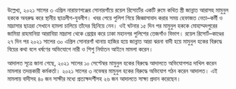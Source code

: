 উল্লেখ্য, ২০২১ সালের ৩ এপ্রিল নারায়ণগঞ্জের সোনারগাঁয়ে রয়েল রিসোর্টের একটি রুমে কথিত স্ত্রী জান্নাত আরাসহ মামুনুল হককে অবরুদ্ধ করে স্থানীয় ছাত্রলীগ-যুবলীগ। খবর পেয়ে পুলিশ গিয়ে জিজ্ঞাসাবাদ করার সময় হেফাজত নেতা–কর্মী ও মাদ্রাসার ছাত্ররা সেখানে হামলা চালিয়ে তাঁদের ছিনিয়ে নেন। ওই ঘটনার ১৫ দিন পর মামুনুল হককে মোহাম্মদপুরের জামিয়া রাহমানিয়া আরাবিয়া মাদ্রাসা থেকে গ্রেপ্তার করে ঢাকা মহানগর পুলিশের তেজগাঁও বিভাগ। রয়েল রিসোর্ট–কাণ্ডের ২৭ দিন পর ২০২১ সালের ৩০ এপ্রিল সোনারগাঁ থানায় হাজির হয়ে জান্নাত আরা ঝরনা বাদী হয়ে মামুনুল হকের বিরুদ্ধে বিয়ের কথা বলে ধর্ষণের অভিযোগে নারী ও শিশু নির্যাতন আইনে মামলা করেন।

আদালত সূত্রে জানা গেছে, ২০২১ সালের ১০ সেপ্টেম্বর মামুনুল হকের বিরুদ্ধে আদালতে অভিযোগপত্র দাখিল করেন মামলার তদন্তকারী কর্মকর্তা। ২০২১ সালের ৩ নভেম্বর মামুনুল হকের বিরুদ্ধে অভিযোগ গঠন করেন আদালত। এই মামলায় বাদীসহ ৪০ জন সাক্ষীর মধ্যে প্রত্যক্ষদর্শীসহ ২৬ জন আদালতে সাক্ষ্য প্রদান করেছেন।
